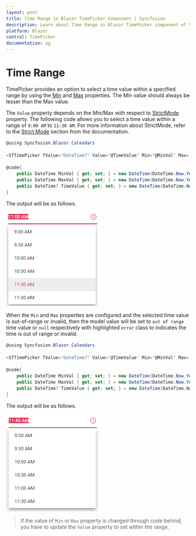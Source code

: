 ```yaml
---
layout: post
title: Time Range in Blazor TimePicker Component | Syncfusion 
description: Learn about Time Range in Blazor TimePicker component of Syncfusion, and more details.
platform: Blazor
control: TimePicker
documentation: ug
---
```


# Time Range

TimePicker provides an option to select a time value within a specified range by using the
[Min](https://help.syncfusion.com/cr/blazor/Syncfusion.Blazor.Calendars.SfTimePicker-1.html#Syncfusion_Blazor_Calendars_SfTimePicker_1_Min)
and
[Max](https://help.syncfusion.com/cr/blazor/Syncfusion.Blazor.Calendars.SfTimePicker-1.html#Syncfusion_Blazor_Calendars_SfTimePicker_1_Max)
properties. The Min value should always be
lesser than the Max value.

The `Value` property depends on the Min/Max with respect to [StrictMode](https://help.syncfusion.com/cr/blazor/Syncfusion.Blazor.Calendars.SfTimePicker-1.html#Syncfusion_Blazor_Calendars_SfTimePicker_1_StrictMode) property.
The following code allows you to select a time value within a range of `9:00 AM` to `11:30 AM`. For more information about StrictMode, refer to the [Strict Mode](./strict-mode) section from the documentation.

```csharp
@using Syncfusion.Blazor.Calendars

<SfTimePicker TValue="DateTime?" Value='@TimeValue' Min='@MinVal' Max='@MaxVal'></SfTimePicker>

@code{
    public DateTime MinVal { get; set; } = new DateTime(DateTime.Now.Year, DateTime.Now.Month, 15, 09, 00, 00);
    public DateTime MaxVal { get; set; } = new DateTime(DateTime.Now.Year, DateTime.Now.Month, 15, 11, 30, 00);
    public DateTime? TimeValue { get; set; } = new DateTime(DateTime.Now.Year, DateTime.Now.Month, 15, 11, 00, 00);
}

```

The output will be as follows.

![timepicker](./images/time_range.png)

When the `Min` and `Max` properties are configured and the selected time value is out-of-range or
invalid, then the model value will be set to `out of range` time value or `null` respectively
with highlighted `error` class to indicates the time is out of range or invalid.

```csharp
@using Syncfusion.Blazor.Calendars

<SfTimePicker TValue="DateTime?" Value='@TimeValue' Min='@MinVal' Max='@MaxVal'></SfTimePicker>

@code{
    public DateTime MinVal { get; set; } = new DateTime(DateTime.Now.Year, DateTime.Now.Month, 15, 09, 00, 00);
    public DateTime MaxVal { get; set; } = new DateTime(DateTime.Now.Year, DateTime.Now.Month, 15, 11, 30, 00);
    public DateTime? TimeValue { get; set; } = new DateTime(DateTime.Now.Year, DateTime.Now.Month, 15, 11, 40, 00);
}
```

The output will be as follows.

![timepicker](./images/time_range_02.png)

> If the value of `Min` or `Max` property is changed through code behind, you have to
update the `Value` property to set within the range.
